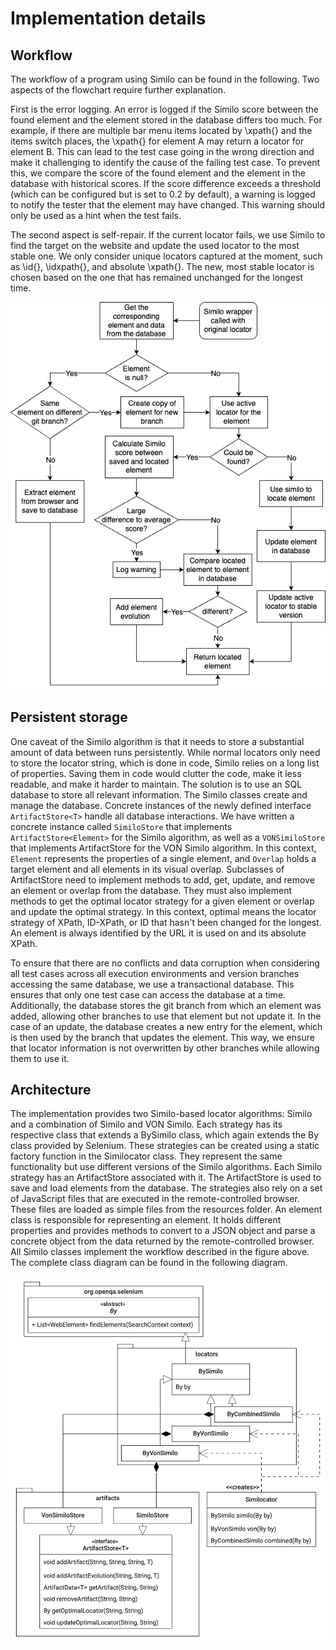 
# Implementation details

## Workflow

The workflow of a program using Similo can be found in the following. Two aspects of the flowchart require further explanation. 

First is the error logging. An error is logged if the Similo score between the found element and the element stored in the database differs too much. For example, if there are multiple bar menu items located by \xpath{} and the items switch places, the \xpath{} for element A may return a locator for element B. This can lead to the test case going in the wrong direction and make it challenging to identify the cause of the failing test case. To prevent this, we compare the score of the found element and the element in the database with historical scores. If the score difference exceeds a threshold (which can be configured but is set to 0.2 by default), a warning is logged to notify the tester that the element may have changed. This warning should only be used as a hint when the test fails. 

The second aspect is self-repair. If the current locator fails, we use Similo to find the target on the website and update the used locator to the most stable one. We only consider unique locators captured at the moment, such as \id{}, \idxpath{}, and absolute \xpath{}. The new, most stable locator is chosen based on the one that has remained unchanged for the longest time.

![Alt text](similocator.png)

## Persistent storage

One caveat of the Similo algorithm is that it needs to store a substantial amount of data between runs persistently. While normal locators only need to store the locator string, which is done in code, Similo relies on a long list of properties. Saving them in code would clutter the code, make it less readable, and make it harder to maintain. The solution is to use an SQL database to store all relevant information. The Similo classes create and manage the database. Concrete instances of the newly defined interface `ArtifactStore<T>` handle all database interactions. We have written a concrete instance called `SimiloStore` that implements `ArtifactStore<Element>` for the Similo algorithm, as well as a `VONSimiloStore` that implements ArtifactStore<Overlap> for the VON Similo algorithm. In this context, `Element` represents the properties of a single element, and `Overlap` holds a target element and all elements in its visual overlap. Subclasses of ArtifactStore need to implement methods to add, get, update, and remove an element or overlap from the database. They must also implement methods to get the optimal locator strategy for a given element or overlap and update the optimal strategy. In this context, optimal means the locator strategy of XPath, ID-XPath, or ID that hasn't been changed for the longest. An element is always identified by the URL it is used on and its absolute XPath.

To ensure that there are no conflicts and data corruption when considering all test cases across all execution environments and version branches accessing the same database, we use a transactional database. This ensures that only one test case can access the database at a time. Additionally, the database stores the git branch from which an element was added, allowing other branches to use that element but not update it. In the case of an update, the database creates a new entry for the element, which is then used by the branch that updates the element. This way, we ensure that locator information is not overwritten by other branches while allowing them to use it.

## Architecture

The implementation provides two Similo-based locator algorithms: Similo and a combination of Similo and VON Similo. Each strategy has its respective class that extends a BySimilo class, which again extends the By class provided by Selenium. These strategies can be created using a static factory function in the Similocator class. They represent the same functionality but use different versions of the Similo algorithms. Each Similo strategy has an ArtifactStore associated with it. The ArtifactStore is used to save and load elements from the database. The strategies also rely on a set of JavaScript files that are executed in the remote-controlled browser. These files are loaded as simple files from the resources folder. An element class is responsible for representing an element. It holds different properties and provides methods to convert to a JSON object and parse a concrete object from the data returned by the remote-controlled browser. All Similo classes implement the workflow described in the figure above. The complete class diagram can be found in the following diagram.

![Alt text](uml.png)